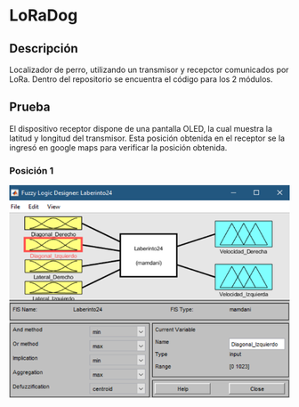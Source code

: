 # LoRaDog
## Descripción
Localizador de perro, utilizando un transmisor y recepctor comunicados por LoRa. Dentro del repositorio se encuentra el código para los 2 módulos.

## Prueba
El dispositivo receptor dispone de una pantalla OLED, la cual muestra la latitud y longitud del transmisor. Esta posición obtenida en el receptor se la ingresó en google maps para verificar la posición obtenida.
### Posición 1
![Posicion_1](https://github.com/ArtilRobotics/MazeSolver/blob/main/image/Pantalla%20Principal%20Fuzzy%20Logic%20Designer.png)